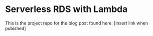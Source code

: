 # Serverless RDS with Lambda

This is the project repo for the blog post found here: [insert link when pubished]
